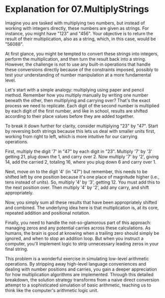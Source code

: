 # Explanation for 07.MultiplyStrings

Imagine you are tasked with multiplying two numbers, but instead of working with integers directly, these numbers are given as strings. For instance, you might have "123" and "456". Your objective is to return the result of their multiplication, also as a string, which, in this case, would be "56088".

At first glance, you might be tempted to convert these strings into integers, perform the multiplication, and then turn the result back into a string. However, the challenge is not to use any built-in operations that handle these conversions directly because of the constraints imposed, possibly to test your understanding of number manipulation at a more fundamental level.

Let's start with a simple analogy: multiplying using paper and pencil method. Remember how you multiply manually by writing one number beneath the other, then multiplying and carrying over? That's the exact process we need to replicate. Each digit of the second number is multiplied by each digit of the first number, and like in school, results are shifted according to their place values before they are added together.

To break it down further for clarity, consider multiplying "23" by "47". Start by reversing both strings because this lets us deal with smaller units first, working from right to left, which is more intuitive for our carrying operations. 

First, multiply the digit '7' in "47" by each digit in "23". Multiply '7' by '3' getting 21, plug down the 1, and carry over 2. Now multiply '7' by '2', giving 14, add the carried 2, totaling 16, where you plug down 6 and carry over 1. 

Next, move on to the digit '4' (in "47") but remember, this needs to be shifted left by one position because it's one place of magnitude higher (i.e., tens instead of units). So, multiply '4' by '3', getting 12. You must add this to the next position over. Then multiply '4' by '2', add any carry, and shift appropriately.

Now, you simply sum all these results that have been appropriately shifted and combined. The underlying idea here is that multiplication is, at its core, repeated addition and positional notation.

Finally, you need to handle the not-so-glamorous part of this approach: managing zeros and any potential carries across these calculations. As humans, the brain is good at knowing when a trailing zero should simply be ignored, and when to stop an addition loop. But when you instruct a computer, you'll implement logic to strip unnecessary leading zeros in your final string.

This problem is a wonderful exercise in simulating low-level arithmetic operations. By stripping away high-level language conveniences and dealing with number positions and carries, you gain a deeper appreciation for how multiplication algorithms are implemented. Through this detailed breakdown, the solution strategy transforms from a naive direct conversion attempt to a sophisticated simulation of basic arithmetic, teaching us to think like the computer's arithmetic logic unit.